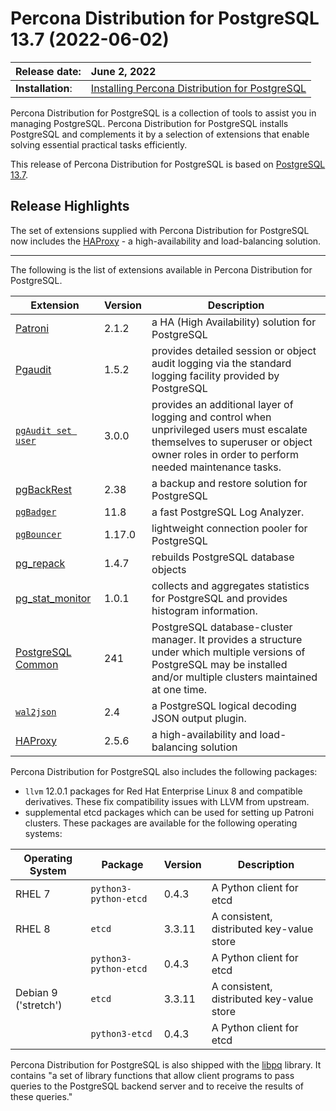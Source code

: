 # Percona Distribution for PostgreSQL 13.7 (2022-06-02)

| Release date:     | June 2, 2022                                                    |
|:--------------|:----------------------------------------------------------------|
| **Installation**: | [Installing Percona Distribution for PostgreSQL](installing.md) |


Percona Distribution for PostgreSQL is a collection of tools to assist you in managing PostgreSQL. Percona Distribution for PostgreSQL
installs PostgreSQL and complements it by a selection of extensions that
enable solving essential practical tasks efficiently.

This release of Percona Distribution for PostgreSQL is based on [PostgreSQL 13.7](https://www.postgresql.org/docs/13/release-13-7.html).

## Release Highlights

The set of extensions supplied with Percona Distribution for PostgreSQL now includes the [HAProxy](http://www.haproxy.org/) - a high-availability and load-balancing solution.

-----------------------------------------------------------------------------

The following is the list of extensions available in Percona Distribution for PostgreSQL.

| Extension           | Version        | Description                  |
| ------------------- | -------------- | ---------------------------- |
| [Patroni](https://patroni.readthedocs.io/en/latest/) | 2.1.2 | a HA (High Availability) solution for PostgreSQL |
| [Pgaudit](https://www.pgaudit.org/)             | 1.5.2   | provides detailed session or object audit logging via the standard logging facility provided by PostgreSQL                |
|[`pgAudit set user`](https://github.com/pgaudit/set_user)| 3.0.0|  provides an additional layer of logging and control when unprivileged users must escalate themselves to superuser or object owner roles in order to perform needed maintenance tasks.|
| [pgBackRest](https://pgbackrest.org/)           | 2.38    | a backup and restore solution for PostgreSQL       |
|[`pgBadger`](https://github.com/darold/pgbadger) | 11.8       | a fast PostgreSQL Log Analyzer.|
|[`pgBouncer`](https://www.pgbouncer.org/) | 1.17.0 | lightweight connection pooler for PostgreSQL|
| [pg_repack](https://github.com/reorg/pg_repack) | 1.4.7   | rebuilds PostgreSQL database objects           |
| [pg_stat_monitor](https://github.com/percona/pg_stat_monitor)| 1.0.1 | collects and aggregates statistics for PostgreSQL and provides histogram information.       |
| [PostgreSQL Common](https://packages.debian.org/sid/percona-postgresql-common)| 241 | PostgreSQL database-cluster manager. It provides a structure under which multiple versions of PostgreSQL may be installed and/or multiple clusters maintained at one time.|
|[`wal2json`](https://github.com/eulerto/wal2json) |2.4        | a PostgreSQL logical decoding JSON output plugin.|
|[HAProxy](http://www.haproxy.org/) | 2.5.6 | a high-availability and load-balancing solution |

Percona Distribution for PostgreSQL also includes the following packages:

- `llvm` 12.0.1 packages for Red Hat Enterprise Linux 8  and compatible derivatives. These fix compatibility issues with LLVM from upstream. 
- supplemental etcd packages which can be used for setting up Patroni clusters. These packages are available for the following operating systems:

|  Operating System   |Package               | Version | Description        |
| ------------------- | ---------------------| --------| -------------------|
| RHEL 7              |`python3-python-etcd` | 0.4.3   | A Python client for etcd     |
| RHEL 8              | `etcd`               | 3.3.11  | A consistent, distributed key-value store|
|                     | `python3-python-etcd`| 0.4.3   | A Python client for etcd     |
| Debian 9 ('stretch')| `etcd`               | 3.3.11  |A consistent, distributed key-value store|
|                     | `python3-etcd`       | 0.4.3   | A Python client for etcd     |

                                                      
Percona Distribution for PostgreSQL is also shipped with the [libpq](https://www.postgresql.org/docs/13/libpq.html) library. It contains "a set of
library functions that allow client programs to pass queries to the PostgreSQL
backend server and to receive the results of these queries." 
